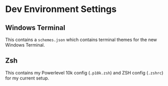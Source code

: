 # Dev Environment Settings

## Windows Terminal
This contains a `schemes.json` which contains terminal themes for the new
Windows Terminal.

## Zsh
This contains my Powerlevel 10k config (`.p10k.zsh`) and ZSH config (`.zshrc`) 
for my current setup.
